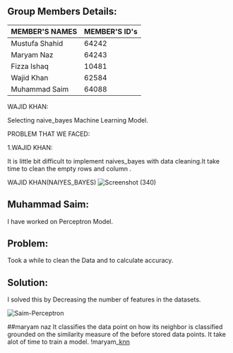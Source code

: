 ## Group Members Details: 

| MEMBER'S NAMES | MEMBER'S ID's |
| --------------- | --------------- |
| Mustufa Shahid | 64242 | 
| Maryam Naz | 64243 |
| Fizza Ishaq | 10481 | 
| Wajid Khan | 62584 | 
| Muhammad Saim | 64088 | 

WAJID KHAN:

Selecting naive_bayes Machine Learning Model.

PROBLEM THAT WE FACED:

1.WAJID KHAN:

 It is little bit difficult  to implement naives_bayes with data cleaning.It take time to clean the empty rows and column .
 
WAJID KHAN(NAIYES_BAYES)
![Screenshot (340)](https://user-images.githubusercontent.com/64194854/169353287-37899617-ee97-4d40-ba42-8a2c8010047a.png)

## Muhammad Saim:
I have worked on Perceptron Model.

## Problem:
Took a while to clean the Data and to calculate accuracy.
## Solution:
I solved this  by Decreasing the number of features in the datasets.

![Saim-Perceptron](https://user-images.githubusercontent.com/61631114/169375574-6b99fc7c-447e-4c79-b385-51b7bb6653f2.PNG)

##maryam naz
It classifies the data point on how its neighbor is classified grounded on the similarity measure of the before stored data points. It take alot of time to train a model.
!maryam_[knn](https://user-images.githubusercontent.com/74488616/169393060-ca114519-e5f8-471f-b6ca-02a31252c615.PNG)
